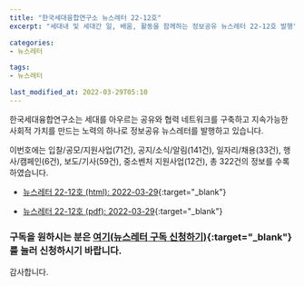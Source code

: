 ```yaml
---
title: "한국세대융합연구소 뉴스레터 22-12호"
excerpt: "세대내 및 세대간 일, 배움, 활동을 함께하는 정보공유 뉴스레터 22-12호 발행" 

categories:
- 뉴스레터

tags:
- 뉴스레터

last_modified_at: 2022-03-29T05:10
---
```


한국세대융합연구소는 세대를 아우르는 공유와 협력 네트워크를 구축하고 지속가능한 사회적 가치를 만드는 노력의 하나로 정보공유 뉴스레터를 발행하고 있습니다.

이번호에는 입찰/공모/지원사업(71건), 공지/소식/알림(141건), 일자리/채용(33건), 행사/캠페인(6건), 보도/기사(59건), 중소벤처 지원사업(12건), 총 322건의 정보를 수록하였습니다.

* [뉴스레터 22-12호 (html): 2022-03-29](https://gcrcenter.github.io/assets/htmls/gcrc_news_letter_20220329.html){:target="_blank"}

* [뉴스레터 22-12호 (pdf): 2022-03-29](https://gcrcenter.github.io/assets/pdfs/news_letter_20220329.pdf){:target="_blank"}


### 구독을 원하시는 분은 [여기(뉴스레터 구독 신청하기)](https://forms.gle/MJ5gVHCdunBXXWVB7){:target="_blank"} 를 눌러 신청하시기 바랍니다.


감사합니다.